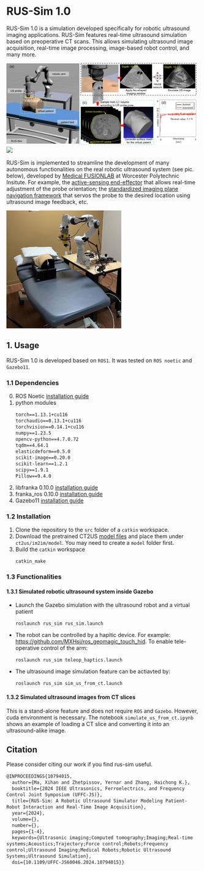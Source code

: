 # RUS-Sim 1.0

RUS-Sim 1.0 is a simulation developed specifically for robotic ultrasound imaging applications. RUS-Sim features real-time ultrasound simulation based on preoperative CT scans. This allows simulating ultrasound image acquisition, real-time image processing, image-based robot control, and many more.

<img src="visuals/Figure1.png" width=500>

<img src="visuals/2024-03-18_rus_sim1.0_beta.gif" width=500>

RUS-Sim is implemented to streamline the development of many autonomous functionalities on the real robotic ultrasound system (see pic. below), developed by [Medical FUSIONLAB](https://wp.wpi.edu/medicalfusionlab) at Worcester Polytechnic Insitute. For example, the [active-sensing end-effector](https://ieeexplore.ieee.org/abstract/document/9932673) that allows real-time adjustment of the probe orientation; the [standardized imaging plane navigation framework](https://arxiv.org/abs/2406.11523) that servos the probe to the desired location using ultrasound image feedback, etc. 

<img src="visuals/rus_setup.png" width=300>

## 1. Usage

RUS-Sim 1.0 is developed based on ```ROS1```. It was tested on ```ROS noetic``` and ```Gazebo11```.

### 1.1 Dependencies
0. ROS Noetic [installation guide](https://wiki.ros.org/noetic/Installation/Ubuntu)
1. python modules
    ```
    torch==1.13.1+cu116
    torchaudio==0.13.1+cu116
    torchvision==0.14.1+cu116
    numpy==1.23.5
    opencv-python==4.7.0.72
    tqdm==4.64.1
    elasticdeform==0.5.0
    scikit-image==0.20.0
    scikit-learn==1.2.1
    scipy==1.9.1
    Pillow==9.4.0
    ```
2. libfranka 0.10.0 [installation guide](https://frankaemika.github.io/docs/installation_linux.html#)
3. franka_ros 0.10.0 [installation guide](https://frankaemika.github.io/docs/installation_linux.html#)
4. Gazebo11 [installation guide](https://classic.gazebosim.org/tutorials?tut=install_ubuntu&cat=install#Defaultinstallation:one-liner)

### 1.2 Installation 
1. Clone the repository to the ```src``` folder of a ```catkin``` workspace.
2. Download the pretrained CT2US [model files](https://zenodo.org/records/14750861) and place them under ```ct2us/im2im/model```. You may need to create a ```model``` folder first.
3. Build the ```catkin``` workspace
    ``` shell
    catkin_make
    ```

### 1.3 Functionalities

#### 1.3.1 Simulated robotic ultrasound system inside Gazebo
- Launch the Gazebo simulation with the ultrasound robot and a virtual patient
  ```shell
  roslaunch rus_sim rus_sim.launch
  ```
- The robot can be controlled by a hapitic device. For example: https://github.com/MXHsj/ros_geomagic_touch_hid. To enable tele-operative control of the arm:
  ```
  roslaunch rus_sim teleop_haptics.launch
  ```
- The ultrasound image simulation feature can be actiavted by:
  ```
  roslaunch rus_sim sim_us_from_ct.launch
  ```

#### 1.3.2 Simulated ultrasound images from CT slices
This is a stand-alone feature and does not require ```ROS``` and ```Gazebo```. However, cuda environment is necessary. The notebook ```simulate_us_from_ct.ipynb``` shows an example of loading a CT slice and converting it into an ultrasound-alike image.

## Citation
Please consider citing our work if you find rus-sim useful.
```
@INPROCEEDINGS{10794015,
  author={Ma, Xihan and Zhetpissov, Yernar and Zhang, Haichong K.},
  booktitle={2024 IEEE Ultrasonics, Ferroelectrics, and Frequency Control Joint Symposium (UFFC-JS)}, 
  title={RUS-Sim: A Robotic Ultrasound Simulator Modeling Patient-Robot Interaction and Real-Time Image Acquisition}, 
  year={2024},
  volume={},
  number={},
  pages={1-4},
  keywords={Ultrasonic imaging;Computed tomography;Imaging;Real-time systems;Acoustics;Trajectory;Force control;Robots;Frequency control;Ultrasound Imaging;Medical Robots;Robotic Ultrasound Systems;Ultrasound Simulation},
  doi={10.1109/UFFC-JS60046.2024.10794015}}
```
